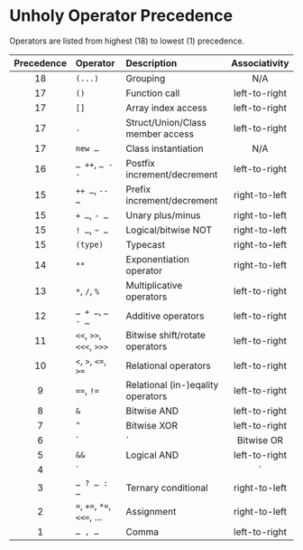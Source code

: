 # Unholy Operator Precedence

Operators are listed from highest (18) to lowest (1) precedence.

| Precedence | Operator                    | Description                           | Associativity |
|:----------:|:----------------------------|:--------------------------------------|:-------------:|
|     18     | `(...)`                     | Grouping                              |      N/A      |
|     17     | `()`                        | Function call                         | left-to-right |
|     17     | `[]`                        | Array index access                    | left-to-right |
|     17     | `.`                         | Struct/Union/Class member access      | left-to-right |
|     17     | `new …`                     | Class instantiation                   |      N/A      |
|     16     | `… ++`, `… --`              | Postfix increment/decrement           | left-to-right |
|     15     | `++ …`, `-- …`              | Prefix increment/decrement            | right-to-left |
|     15     | `+ …`, `- …`                | Unary plus/minus                      | right-to-left |
|     15     | `! …`, `~ …`                | Logical/bitwise NOT                   | right-to-left |
|     15     | `(type)`                    | Typecast                              | right-to-left |
|     14     | `**`                        | Exponentiation operator               | right-to-left |
|     13     | `*`, `/`, `%`               | Multiplicative operators              | left-to-right |
|     12     | `… + …`, `… - …`            | Additive operators                    | left-to-right |
|     11     | `<<`, `>>`, `<<<`, `>>>`    | Bitwise shift/rotate operators        | left-to-right |
|     10     | `<`, `>`, `<=`, `>=`        | Relational operators                  | left-to-right |
|      9     | `==`, `!=`                  | Relational (in-)eqality operators     | left-to-right |
|      8     | `&`                         | Bitwise AND                           | left-to-right |
|      7     | `^`                         | Bitwise XOR                           | left-to-right |
|      6     | `|`                         | Bitwise OR                            | left-to-right |
|      5     | `&&`                        | Logical AND                           | left-to-right |
|      4     | `||`                        | Logical OR                            | left-to-right |
|      3     | `… ? … : …`                 | Ternary conditional                   | right-to-left |
|      2     | `=`, `+=`, `*=`, `<<=`, …   | Assignment                            | right-to-left |
|      1     | `… , …`                     | Comma                                 | left-to-right |
